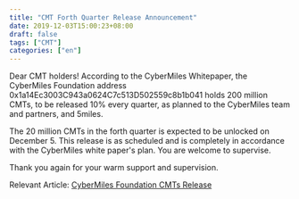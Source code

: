 ```yaml
---
title: "CMT Forth Quarter Release Announcement"
date: 2019-12-03T15:00:23+08:00
draft: false
tags: ["CMT"] 
categories: ["en"] 
---
```


Dear CMT holders!
According to the CyberMiles Whitepaper, the CyberMiles Foundation address 0x1a14Ec3003C943a0624C7c513D502559c8b1b041 holds 200 million CMTs, to be released 10% every quarter, as planned to the CyberMiles team and partners, and 5miles.

The 20 million CMTs in the forth quarter is expected to be unlocked on December 5. This release is as scheduled and is completely in accordance with the CyberMiles white paper's plan. You are welcome to supervise.

Thank you again for your warm support and supervision.

Relevant Article: [CyberMiles Foundation CMTs Release](https://blog.cybermiles.io/post/20190508-cmtrelease-en/)

